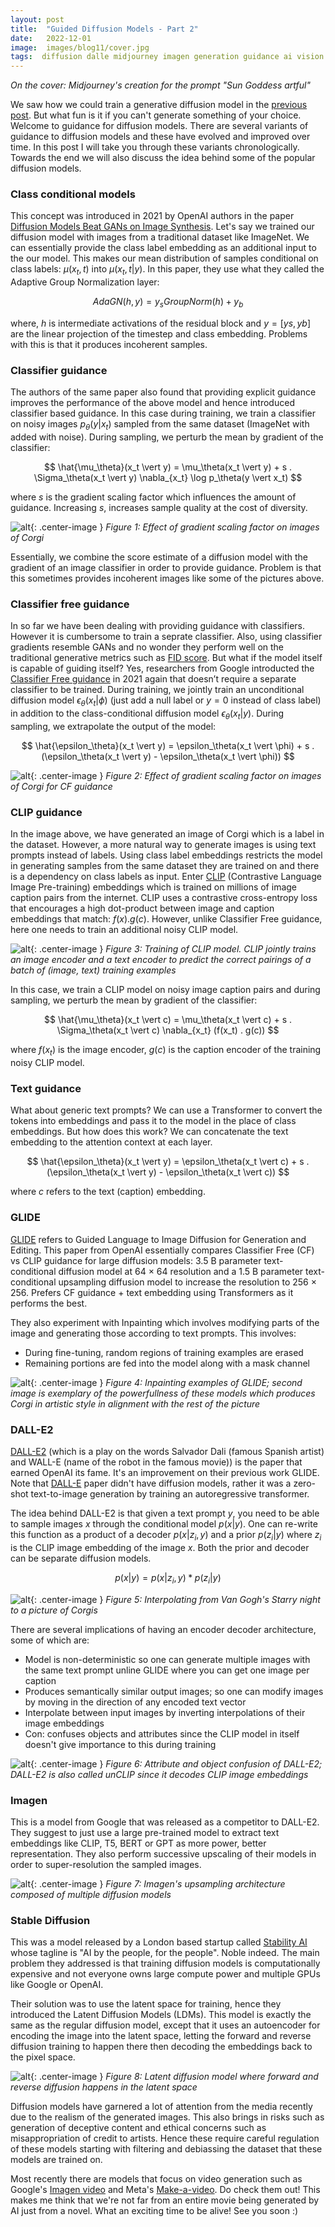```yaml
---
layout: post
title:  "Guided Diffusion Models - Part 2"
date:   2022-12-01
image:  images/blog11/cover.jpg
tags:  diffusion dalle midjourney imagen generation guidance ai vision
---
```

*On the cover: Midjourney's creation for the prompt "Sun Goddess artful"*

We saw how we could train a generative diffusion model in the [previous post](/blog/guided-diffusion-models-part1/). But what fun is it if you can't generate something of your choice. Welcome to guidance for diffusion models. There are several variants of guidance to diffusion models and these have evolved and improved over time. In this post I will take you through these variants chronologically. Towards the end we will also discuss the idea behind some of the popular diffusion models.

### Class conditional models
This concept was introduced in 2021 by OpenAI authors in the paper [Diffusion Models Beat GANs on Image Synthesis](https://arxiv.org/abs/2105.05233). Let's say we trained our diffusion model with images from a traditional dataset like ImageNet. We can essentially provide the class label embedding as an additional input to the our model. This makes our mean distribution of samples conditional on class labels: $\mu(x_t, t)$ into $\mu(x_t, t | y)$. In this paper, they use what they called the Adaptive Group Normalization layer:

$$
AdaGN(h,y) = y_s GroupNorm(h) + y_b
$$

where, $h$ is intermediate activations of the residual block and $y = [ys, yb]$ are the linear projection of the timestep and class embedding. Problems with this is that it produces incoherent samples. 

### Classifier guidance
The authors of the same paper also found that providing explicit guidance improves the performance of the above model and hence introduced classifier based guidance. In this case during training, we train a classifier on noisy images $p_\theta(y \vert x_t)$ sampled from the same dataset (ImageNet with added with noise). During sampling, we perturb the mean by gradient of the classifier:

$$
\hat{\mu_\theta}(x_t \vert y) = \mu_\theta(x_t \vert y) + s . \Sigma_\theta(x_t \vert y) \nabla_{x_t} \log p_\theta(y \vert x_t)
$$

where $s$ is the gradient scaling factor which influences the amount of guidance. Increasing $s$, increases sample quality at the cost of diversity.

![alt](/images/blog11/classifier_guidance.png){: .center-image }
*Figure 1: Effect of gradient scaling factor on images of Corgi*

Essentially, we combine the score estimate of a diffusion model with the gradient of an image classifier in order to provide guidance. Problem is that this sometimes provides incoherent images like some of the pictures above.

### Classifier free guidance
In so far we have been dealing with providing guidance with classifiers. However it is cumbersome to train a seprate classifier. Also, using classifier gradients resemble GANs and no wonder they perform well on the traditional generative metrics such as [FID score](https://en.wikipedia.org/wiki/Fr%C3%A9chet_inception_distance). But what if the model itself is capable of guiding itself? Yes, researchers from Google introducted the [Classifier Free guidance](https://arxiv.org/abs/2207.12598) in 2021 again that doesn’t require a separate classifier to be trained. During training, we jointly train an unconditional diffusion model $\epsilon_\theta(x_t \vert \phi)$ (just add a null label or $y=0$ instead of class label) in addition to the class-conditional diffusion model $\epsilon_\theta(x_t \vert y)$. During sampling, we extrapolate the output of the model:

$$
\hat{\epsilon_\theta}(x_t \vert y) = \epsilon_\theta(x_t \vert \phi) + s . (\epsilon_\theta(x_t \vert y) - \epsilon_\theta(x_t \vert \phi))
$$

![alt](/images/blog11/cf_guidance.png){: .center-image }
*Figure 2: Effect of gradient scaling factor on images of Corgi for CF guidance*

### CLIP guidance
In the image above, we have generated an image of Corgi which is a label in the dataset. However, a more natural way to generate images is using text prompts instead of labels. Using class label embeddings restricts the model in generating samples from the same dataset they are trained on and there is a dependency on class labels as input. Enter [CLIP](https://arxiv.org/abs/2103.00020) (Contrastive Language Image Pre-training) embeddings which is trained on millions of image caption pairs from the internet. CLIP uses a contrastive cross-entropy loss that encourages a high dot-product between image and caption embeddings that match: $f(x) . g(c)$. However, unlike Classifier Free guidance, here one needs to train an additional noisy CLIP model.

![alt](/images/blog11/clip_training.png){: .center-image }
*Figure 3: Training of CLIP model. CLIP jointly trains an image encoder and a text encoder to predict the correct pairings of a batch of (image, text) training examples*

In this case, we train a CLIP model on noisy image caption pairs and during sampling, we perturb the mean by gradient of the classifier:

$$
\hat{\mu_\theta}(x_t \vert c) = \mu_\theta(x_t \vert c) + s . \Sigma_\theta(x_t \vert c) \nabla_{x_t} (f(x_t) . g(c))
$$

where $f(x_t)$ is the image encoder, $g(c)$ is the caption encoder of the training noisy CLIP model. 

### Text guidance
What about generic text prompts? We can use a Transformer to convert the tokens into embeddings and pass it to the model in the place of class embeddings. But how does this work? We can concatenate the text embedding to the attention context at each layer. 

$$
\hat{\epsilon_\theta}(x_t \vert y) = \epsilon_\theta(x_t \vert c) + s . (\epsilon_\theta(x_t \vert y) - \epsilon_\theta(x_t \vert c))
$$

where $c$ refers to the text (caption) embedding.

### GLIDE
[GLIDE](https://arxiv.org/abs/2112.10741) refers to Guided Language to Image Diffusion for Generation and Editing. This paper from OpenAI essentially compares Classifier Free (CF) vs CLIP guidance for large diffusion models: 3.5 B parameter text-conditional diffusion model at 64 × 64 resolution and a 1.5 B parameter text-conditional upsampling diffusion model to increase the resolution to 256 × 256. Prefers CF guidance + text embedding using Transformers as it performs the best.

They also experiment with Inpainting which involves modifying parts of the image and generating those according to text prompts. This involves:
- During fine-tuning, random regions of training examples are erased
- Remaining portions are fed into the model along with a mask channel

![alt](/images/blog11/glide_inpainting.png){: .center-image }
*Figure 4: Inpainting examples of GLIDE; second image is exemplary of the powerfullness of these models which produces Corgi in artistic style in alignment with the rest of the picture*

### DALL-E2
[DALL-E2](https://arxiv.org/abs/2204.06125) (which is a play on the words Salvador Dali (famous Spanish artist) and WALL-E (name of the robot in the famous movie)) is the paper that earned OpenAI its fame. It's an improvement on their previous work GLIDE. Note that [DALL-E](https://arxiv.org/abs/2102.12092) paper didn't have diffusion models, rather it was a zero-shot text-to-image generation by training an autoregressive transformer.

The idea behind DALL-E2 is that given a text prompt $y$, you need to be able to sample images $x$ through the conditional model $p(x \vert y)$. One can re-write this function as a product of a decoder $p(x \vert z_i,y)$ and a prior $p(z_i \vert y)$ where $z_i$ is the CLIP image embedding of the image $x$. Both the prior and decoder can be separate diffusion models. 

$$
p(x \vert y) = p(x \vert z_i,y) * p(z_i \vert y)
$$

![alt](/images/blog11/dalle2_interpolation.png){: .center-image }
*Figure 5: Interpolating from Van Gogh's Starry night to a picture of Corgis*

There are several implications of having an encoder decoder architecture, some of which are:
- Model is non-deterministic so one can generate multiple images with the same text prompt unline GLIDE where you can get one image per caption
- Produces semantically similar output images; so one can modify images by moving in the direction of any encoded text vector
- Interpolate between input images by inverting interpolations of their image embeddings
- Con: confuses objects and attributes since the CLIP model in itself doesn't give importance to this during training

![alt](/images/blog11/dalle2_confusion.png){: .center-image }
*Figure 6: Attribute and object confusion of DALL-E2; DALL-E2 is also called unCLIP since it decodes CLIP image embeddings*

### Imagen
This is a model from Google that was released as a competitor to DALL-E2. They suggest to just use a large pre-trained model to extract text embeddings like CLIP, T5, BERT or GPT as more power, better representation. They also perform successive upscaling of their models in order to super-resolution the sampled images.

![alt](/images/blog11/imagen.png){: .center-image }
*Figure 7: Imagen's upsampling architecture composed of multiple diffusion models*

### Stable Diffusion
This was a model released by a London based startup called [Stability AI](https://stability.ai/) whose tagline is "AI by the people, for the people". Noble indeed. The main problem they addressed is that training diffusion models is computationally expensive and not everyone owns large compute power and multiple GPUs like Google or OpenAI.

Their solution was to use the latent space for training, hence they introduced the Latent Diffusion Models (LDMs). This model is exactly the same as the regular diffusion model, except that it uses an autoencoder for encoding the image into the latent space, letting the forward and reverse diffusion training to happen there then decoding the embeddings back to the pixel space.

![alt](/images/blog11/ldm.png){: .center-image }
*Figure 8: Latent diffusion model where forward and reverse diffusion happens in the latent space*

Diffusion models have garnered a lot of attention from the media recently due to the realism of the generated images. This also brings in risks such as generation of deceptive content and ethical concerns such as misappropriation of credit to artists. Hence these require careful regulation of these models starting with filtering and debiassing the dataset that these models are trained on.

Most recently there are models that focus on video generation such as Google's [Imagen video](https://imagen.research.google/video/) and Meta's [Make-a-video](https://makeavideo.studio/). Do check them out! This makes me think that we're not far from an entire movie being generated by AI just from a novel. What an exciting time to be alive! See you soon :)